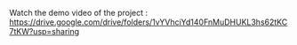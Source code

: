 Watch the demo video of the project : https://drive.google.com/drive/folders/1vYVhciYd140FnMuDHUKL3hs62tKC7tKW?usp=sharing
